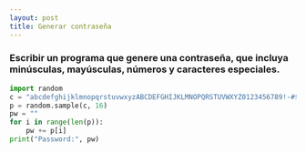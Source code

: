 ```yaml
---
layout: post
title: Generar contraseña
---
```


### Escribir un programa que genere una contraseña, que incluya minúsculas, mayúsculas, números y caracteres especiales.

```python
import random
c = "abcdefghijklmnopqrstuvwxyzABCDEFGHIJKLMNOPQRSTUVWXYZ0123456789!-#$%&/()=?¿[]{}"
p = random.sample(c, 16)
pw = ""
for i in range(len(p)):
    pw += p[i]
print("Password:", pw)
```
